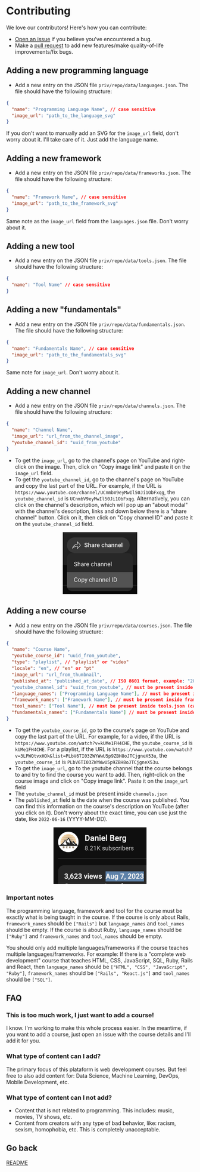 # Contributing

We love our contributors! Here's how you can contribute:

- [Open an issue](https://github.com/danielbergholz/techschool.dev/issues) if you believe you've encountered a bug.
- Make a [pull request](https://github.com/danielbergholz/techschool.dev/pull) to add new features/make quality-of-life improvements/fix bugs.

## Adding a new programming language

- Add a new entry on the JSON file `priv/repo/data/languages.json`. The file should have the following structure:

```json
{
  "name": "Programming Language Name", // case sensitive
  "image_url": "path_to_the_language_svg"
}
```

If you don't want to manually add an SVG for the `image_url` field, don't worry about it. I'll take care of it. Just add the language name.

## Adding a new framework

- Add a new entry on the JSON file `priv/repo/data/frameworks.json`. The file should have the following structure:

```json
{
  "name": "Framework Name", // case sensitive
  "image_url": "path_to_the_framework_svg"
}
```

Same note as the `image_url` field from the `languages.json` file. Don't worry about it.

## Adding a new tool

- Add a new entry on the JSON file `priv/repo/data/tools.json`. The file should have the following structure:

```json
{
  "name": "Tool Name" // case sensitive
}
```

## Adding a new "fundamentals"

- Add a new entry on the JSON file `priv/repo/data/fundamentals.json`. The file should have the following structure:

```json
{
  "name": "Fundamentals Name", // case sensitive
  "image_url": "path_to_the_fundamentals_svg"
}
```

Same note for `image_url`. Don't worry about it.

## Adding a new channel

- Add a new entry on the JSON file `priv/repo/data/channels.json`. The file should have the following structure:

```json
{
  "name": "Channel Name",
  "image_url": "url_from_the_channel_image",
  "youtube_channel_id": "uuid_from_youtube"
}
```

- To get the `image_url`, go to the channel's page on YouTube and right-click on the image. Then, click on "Copy image link" and paste it on the `image_url` field.
- To get the `youtube_channel_id`, go to the channel's page on YouTube and copy the last part of the URL. For example, if the URL is `https://www.youtube.com/channel/UCnmbV9eyMwIl50Ji1ObFxqg`, the `youtube_channel_id` is `UCnmbV9eyMwIl50Ji1ObFxqg`. Alternatively, you can click on the channel's description, which will pop up an "about modal" with the channel's description, links and down below there is a "share channel" button. Click on it, then click on "Copy channel ID" and paste it on the `youtube_channel_id` field.

<p align="center">
  <img src="./assets/copy_channel_id.png" width="200" title="Copy channel ID" alt="Copy channel ID">
</p>

## Adding a new course

- Add a new entry on the JSON file `priv/repo/data/courses.json`. The file should have the following structure:

```json
{
  "name": "Course Name",
  "youtube_course_id": "uuid_from_youtube",
  "type": "playlist", // "playlist" or "video"
  "locale": "en", // "en" or "pt"
  "image_url": "url_from_thumbnail",
  "published_at": "published_at_date", // ISO 8601 format, example: "2022-06-16" (YYYY-MM-DD)
  "youtube_channel_id": "uuid_from_youtube", // must be present inside channels.json
  "language_names": ["Programming Language Name"], // must be present inside languages.json (case sensitive)
  "framework_names": ["Framework Name"], // must be present inside frameworks.json (case sensitive)
  "tool_names": ["Tool Name"], // must be present inside tools.json (case sensitive)
  "fundamentals_names": ["Fundamentals Name"] // must be present inside fundamentals.json (case sensitive)
}
```

- To get the `youtube_course_id`, go to the course's page on YouTube and copy the last part of the URL. For example, for a video, if the URL is `https://www.youtube.com/watch?v=kUMe1FH4CHE`, the `youtube_course_id` is `kUMe1FH4CHE`. For a playlist, if the URL is `https://www.youtube.com/watch?v=3LPWQtvxHOk&list=PLbV6TI03ZWYWwU5p9ZBH8oJTCjgneX53u`, the `youtube_course_id` is `PLbV6TI03ZWYWwU5p9ZBH8oJTCjgneX53u`.
- To get the `image_url`, go to the youtube channel that the course belongs to and try to find the course you want to add. Then, right-click on the course image and click on "Copy image link". Paste it on the `image_url` field
- The `youtube_channel_id` must be present inside `channels.json`
- The `published_at` field is the date when the course was published. You can find this information on the course's description on YouTube (after you click on it). Don't worry about the exact time, you can use just the date, like `2022-06-16` (YYYY-MM-DD).

<p align="center">
  <img src="./assets/copy_published_at.png" width="250" title="Copy channel ID" alt="Copy channel ID">
</p>

### Important notes

The programming language, framework and tool for the course must be exactly what is being taught in the course. If the course is only about Rails, `framework_names` should be `["Rails"]` but `language_names` and `tool_names` should be empty. If the course is about Ruby, `language_names` should be `["Ruby"]` and `framework_names` and `tool_names` should be empty.

You should only add multiple languages/frameworks if the course teaches multiple languages/frameworks. For example: If there is a "complete web development" course that teaches HTML, CSS, JavaScript, SQL, Ruby, Rails and React, then `language_names` should be `["HTML", "CSS", "JavaScript", "Ruby"]`, `framework_names` should be `["Rails", "React.js"]` and `tool_names` should be `["SQL"]`.

## FAQ

### This is too much work, I just want to add a course!

I know. I'm working to make this whole process easier. In the meantime, if you want to add a course, just open an issue with the course details and I'll add it for you.

### What type of content can I add?

The primary focus of this plataform is web development courses. But feel free to also add content for: Data Science, Machine Learning, DevOps, Mobile Development, etc.

### What type of content can I not add?

- Content that is not related to programming. This includes: music, movies, TV shows, etc.
- Content from creators with any type of bad behavior, like: racism, sexism, homophobia, etc. This is completely unacceptable.

## Go back

[README](../README.md)
